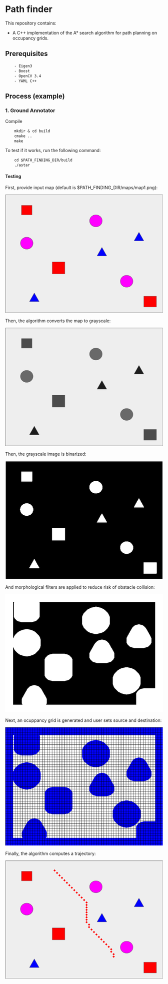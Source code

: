 # Path finder

This repository contains:
- A C++ implementation of the A* search algorithm for path planning on occupancy grids. 

## Prerequisites

```
	- Eigen3
	- Boost
	- OpenCV 3.4 
	- YAML C++
```

## Process (example)

### 1. Ground Annotator

Compile

```
	mkdir & cd build
	cmake ..
	make 
```

To test if it works, run the following command:
```
	cd $PATH_FINDING_DIR/build
	./astar
```

#### Testing

First, provide input map (default is $PATH_FINDING_DIR/maps/map1.png):
<p align="center"> <img src="./readme/input_map.png" /> </p>

Then, the algorithm converts the map to grayscale: 
<p align="center"><img src="./readme/gray_map.png" /> </p>

Then, the grayscale image is binarized:
<p align="center"><img src="./readme/binary_map.png" /> </p>

And morphological filters are applied to reduce risk of obstacle collision: 
<p align="center"><img src="./readme/dilated_map.png" /> </p>

Next, an ocuppancy grid is generated and user sets source and destination:
<p align="center"><img src="./readme/obstacle_map.png" /> </p>

Finally, the algorithm computes a trajectory:
<p align="center"><img src="./readme/final_map.png" /> </p>

